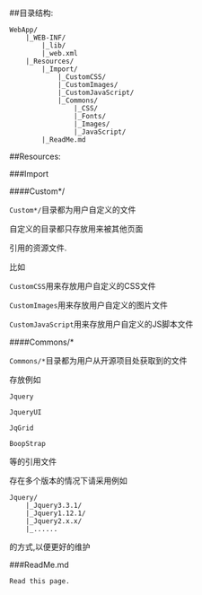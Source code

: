 #


##目录结构:

	WebApp/
		|_WEB-INF/
			|_lib/
			|_web.xml
		|_Resources/
			|_Import/
				|_CustomCSS/
				|_CustomImages/
				|_CustomJavaScript/
				|_Commons/
					|_CSS/
					|_Fonts/
					|_Images/
					|_JavaScript/
			|_ReadMe.md

##Resources:

###Import

####Custom*/

`Custom*/`目录都为用户自定义的文件

自定义的目录都只存放用来被其他页面

引用的资源文件.

比如

`CustomCSS`用来存放用户自定义的CSS文件

`CustomImages`用来存放用户自定义的图片文件

`CustomJavaScript`用来存放用户自定义的JS脚本文件

####Commons/*

`Commons/*`目录都为用户从开源项目处获取到的文件

存放例如

`Jquery`

`JqueryUI`

`JqGrid`

`BoopStrap`

等的引用文件

存在多个版本的情况下请采用例如

	Jquery/
		|_Jquery3.3.1/
		|_Jquery1.12.1/
		|_Jquery2.x.x/
		|_......

的方式,以便更好的维护

###ReadMe.md

	Read this page.